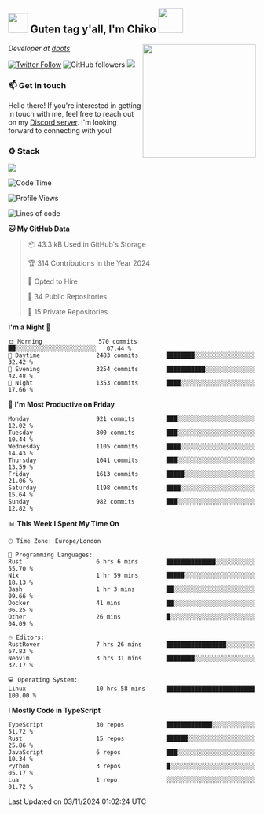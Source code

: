 <h2><img src="https://cdn.discordapp.com/emojis/1100181376730402906.gif?quality=lossless" width="40"> Guten tag y'all, I'm Chiko <img src="https://a.ppy.sh/15907233" width="50"></h2>
<a href="https://cataas.com"><img align='right' src="https://cataas.com/cat" width="230"></a>
<p><em>Developer at <a href="https://github.com/dbotsfun">dbots</a></em></p>

[![Twitter Follow](https://img.shields.io/twitter/follow/chikoxq?label=Follow)](https://twitter.com/intent/follow?screen_name=chikoxq)
![GitHub followers](https://img.shields.io/github/followers/chikof?label=Follow&style=social)
![](https://komarev.com/ghpvc/?username=chikof&color=blue)

### 📫 Get in touch
Hello there! If you're interested in getting in touch with me, feel free to reach out on my [Discord server](https://discord.gg/sejc7TnX6N). I'm looking forward to connecting with you!

### ⚙️ Stack
[![](https://skillicons.dev/icons?i=git,kubernetes,docker,js,ts,cloudflare,css,deno,express,graphql,html,mongodb,nestjs,py,react,apollo,bash,java,lua,nextjs,netlify,nodejs,ps,powershell,rust,neovim,tauri,sentry,postgres,tailwind,prisma,actix,workers)](https://skillicons.dev)

<!--START_SECTION:waka-->
![Code Time](http://img.shields.io/badge/Code%20Time-1%2C925%20hrs%2048%20mins-blue)

![Profile Views](http://img.shields.io/badge/Profile%20Views-0-blue)

![Lines of code](https://img.shields.io/badge/From%20Hello%20World%20I%27ve%20Written-6.3%20million%20lines%20of%20code-blue)

**🐱 My GitHub Data** 

> 📦 43.3 kB Used in GitHub's Storage 
 > 
> 🏆 314 Contributions in the Year 2024
 > 
> 💼 Opted to Hire
 > 
> 📜 34 Public Repositories 
 > 
> 🔑 15 Private Repositories 
 > 
**I'm a Night 🦉** 

```text
🌞 Morning                570 commits         ██░░░░░░░░░░░░░░░░░░░░░░░   07.44 % 
🌆 Daytime                2483 commits        ████████░░░░░░░░░░░░░░░░░   32.42 % 
🌃 Evening                3254 commits        ███████████░░░░░░░░░░░░░░   42.48 % 
🌙 Night                  1353 commits        ████░░░░░░░░░░░░░░░░░░░░░   17.66 % 
```
📅 **I'm Most Productive on Friday** 

```text
Monday                   921 commits         ███░░░░░░░░░░░░░░░░░░░░░░   12.02 % 
Tuesday                  800 commits         ███░░░░░░░░░░░░░░░░░░░░░░   10.44 % 
Wednesday                1105 commits        ████░░░░░░░░░░░░░░░░░░░░░   14.43 % 
Thursday                 1041 commits        ███░░░░░░░░░░░░░░░░░░░░░░   13.59 % 
Friday                   1613 commits        █████░░░░░░░░░░░░░░░░░░░░   21.06 % 
Saturday                 1198 commits        ████░░░░░░░░░░░░░░░░░░░░░   15.64 % 
Sunday                   982 commits         ███░░░░░░░░░░░░░░░░░░░░░░   12.82 % 
```


📊 **This Week I Spent My Time On** 

```text
🕑︎ Time Zone: Europe/London

💬 Programming Languages: 
Rust                     6 hrs 6 mins        ██████████████░░░░░░░░░░░   55.70 % 
Nix                      1 hr 59 mins        █████░░░░░░░░░░░░░░░░░░░░   18.13 % 
Bash                     1 hr 3 mins         ██░░░░░░░░░░░░░░░░░░░░░░░   09.66 % 
Docker                   41 mins             ██░░░░░░░░░░░░░░░░░░░░░░░   06.25 % 
Other                    26 mins             █░░░░░░░░░░░░░░░░░░░░░░░░   04.09 % 

🔥 Editors: 
RustRover                7 hrs 26 mins       █████████████████░░░░░░░░   67.83 % 
Neovim                   3 hrs 31 mins       ████████░░░░░░░░░░░░░░░░░   32.17 % 

💻 Operating System: 
Linux                    10 hrs 58 mins      █████████████████████████   100.00 % 
```

**I Mostly Code in TypeScript** 

```text
TypeScript               30 repos            █████████████░░░░░░░░░░░░   51.72 % 
Rust                     15 repos            ██████░░░░░░░░░░░░░░░░░░░   25.86 % 
JavaScript               6 repos             ███░░░░░░░░░░░░░░░░░░░░░░   10.34 % 
Python                   3 repos             █░░░░░░░░░░░░░░░░░░░░░░░░   05.17 % 
Lua                      1 repo              ░░░░░░░░░░░░░░░░░░░░░░░░░   01.72 % 
```




 Last Updated on 03/11/2024 01:02:24 UTC
<!--END_SECTION:waka-->


<!--
<p align="center">
     <a href="https://discord.gg/HhybNhchcC"><img src="https://invidget.switchblade.xyz/sejc7TnX6N" align="center" ><a>
</p> 
-->

